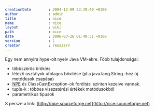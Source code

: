 ```yaml
---
creationDate        : 2004-12-09 23:39:40 +0100 
author              : admin 
title               : nice 
name                : nice 
layout              : wiki 
path                : nice 
date                : 2006-03-26 01:48:31 +0100 
version             : 1 
creator             : renszarv 
---
```

Egy nem annyira hype-olt nyelv Java VM-ekre. 
 Föbb tulajdonságai: 

*   többszörös öröklés
*   létező osztályok utólagos bövitése (pl a java.lang.String -hez új metódusok csapása)
*   [NPE](NPE.html) és ClassCastException-ok forditási szinten kezelve vannak.
*   tuple-k : többes visszatérési értékek metódusokból
*   parametrikus tipusok

S persze a link: [http://nice.sourceforge.net](http://nice.sourceforge.net)
